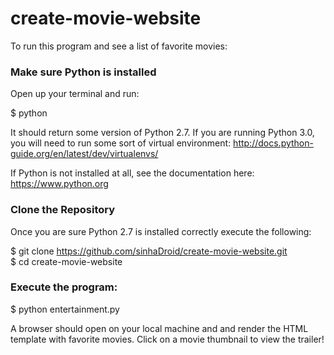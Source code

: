 # create-movie-website
To run this program and see a list of favorite movies:

<h3>Make sure Python is installed</h3>
Open up your terminal and run:<br>

$ python<br>

It should return some version of Python 2.7. If you are running Python 3.0, you will need to run some sort of virtual environment: http://docs.python-guide.org/en/latest/dev/virtualenvs/

If Python is not installed at all, see the documentation here: https://www.python.org

<h3>Clone the Repository</h3>
Once you are sure Python 2.7 is installed correctly execute the following:

$ git clone https://github.com/sinhaDroid/create-movie-website.git<br>
$ cd create-movie-website

<h3>Execute the program:</h3>
$ python entertainment.py

A browser should open on your local machine and and render the HTML template with favorite movies. Click on a movie thumbnail to view the trailer!
